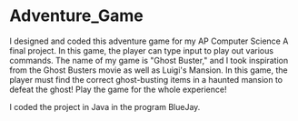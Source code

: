 # Adventure_Game
I designed and coded this adventure game for my AP Computer Science A final project. In this game, the player can type input to play out
various commands. The name of my game is "Ghost Buster," and I took inspiration from the Ghost Busters movie as well as Luigi's Mansion. In this game,
the player must find the correct ghost-busting items in a haunted mansion to defeat the ghost! Play the game for the whole experience!

I coded the project in Java in the program BlueJay.
